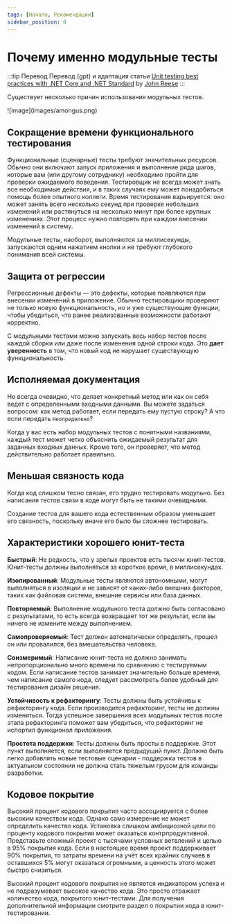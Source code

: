```yaml
---
tags: [Начало, Рекомендации]
sidebar_position: 0
---
```


# Почему именно модульные тесты

:::tip Перевод
Перевод (gpt) и адаптация статьи [Unit testing best practices with .NET Core and .NET Standard](https://learn.microsoft.com/en-us/dotnet/core/testing/unit-testing-best-practices) by [John Reese](https://reese.dev/)
:::

Существует несколько причин использования модульных тестов.

<div style={{textAlign: 'center'}}>
![image](images/amongus.png)
</div>

## Сокращение времени функционального тестирования

Функциональные (сценарные) тесты требуют значительных ресурсов. Обычно они включают запуск приложения и выполнение ряда шагов, которые вам (или другому сотруднику) необходимо пройти для проверки ожидаемого поведения. Тестировщик не всегда может знать все необходимые действия, и в таких случаях ему может понадобиться помощь более опытного коллеги. Время тестирования варьируется: оно может занять всего несколько секунд при проверке небольших изменений или растянуться на несколько минут при более крупных изменениях. Этот процесс нужно повторять при каждом внесении изменений в систему.

Модульные тесты, наоборот, выполняются за миллисекунды, запускаются одним нажатием кнопки и не требуют глубокого понимания всей системы.

## Защита от регрессии

Регрессионные дефекты — это дефекты, которые появляются при внесении изменений в приложение. Обычно тестировщики проверяют не только новую функциональность, но и уже существующие функции, чтобы убедиться, что ранее реализованные возможности работают корректно.

С модульными тестами можно запускать весь набор тестов после каждой сборки или даже после изменения одной строки кода. Это **дает уверенность** в том, что новый код не нарушает существующую функциональность.

## Исполняемая документация

Не всегда очевидно, что делает конкретный метод или как он себя ведет с определенными входными данными. Вы можете задаться вопросом: как метод работает, если передать ему пустую строку? А что если передать `Неопределено`?

Когда у вас есть набор модульных тестов с понятными названиями, каждый тест может четко объяснить ожидаемый результат для заданных входных данных. Кроме того, он проверяет, что метод действительно работает правильно.

## Меньшая связность кода

Когда код слишком тесно связан, его трудно тестировать модульно. Без написания тестов связи в коде могут быть не такими очевидными.

Создание тестов для вашего кода естественным образом уменьшает его связность, поскольку иначе его было бы сложнее тестировать.

## Характеристики хорошего юнит-теста

**Быстрый**: Не редкость, что у зрелых проектов есть тысячи юнит-тестов. Юнит-тесты должны выполняться за короткое время, в миллисекундах.

**Изолированный**: Модульные тесты являются автономными, могут выполняться в изоляции и не зависят от каких-либо внешних факторов, таких как файловая система, внешние сервисы или база данных.

**Повторяемый**: Выполнение модульного теста должно быть согласовано с результатами, то есть всегда возвращает тот же результат, если вы ничего не измените между выполнением.

**Самопроверяемый**: Тест должен автоматически определять, прошел он или провалился, без вмешательства человека.

**Соизмеримый**: Написание юнит-теста не должно занимать непропорционально много времени по сравнению с тестируемым кодом. Если написание тестов занимает значительно больше времени, чем написание самого кода, следует рассмотреть более удобный для тестирования дизайн решения.

**Устойчивость к рефакторингу**: Тесты должны быть устойчивы к рефакторингу кода. Если производится рефакторинг, тесты не должны изменяться. Тогда успешное завершения всех модульных тестов после этапа рефакторинга поможет вам убедиться, что рефакторинг не испортил функционал приложения.

**Простота поддержки**: Тесты должны быть просты в поддержке. Этот пункт выполняется, если выполняется предыдущий пункт. Должно быть легко добавлять новые тестовые сценарии - поддержка тестов в актуальном состоянии не должна стать тяжелым грузом для команды разработки.

## Кодовое покрытие

Высокий процент кодового покрытия часто ассоциируется с более высоким качеством кода. Однако само измерение не может определить качество кода. Установка слишком амбициозной цели по проценту кодового покрытия может оказаться контрпродуктивной. Представьте сложный проект с тысячами условных ветвлений и целью в 95% покрытия кода. Если в настоящее время проект поддерживает 90% покрытия, то затраты времени на учёт всех крайних случаев в оставшихся 5% могут оказаться огромными, а ценность этого может быстро снизиться.

Высокий процент кодового покрытия не является индикатором успеха и не подразумевает высокое качество кода. Это просто отражает количество кода, покрытого юнит-тестами. Для получения дополнительной информации смотрите раздел о покрытии кода в юнит-тестировании.
